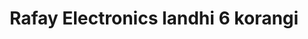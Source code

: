 ---
title: "Rafay Electronics landhi 6 korangi"
url: /karachi/rafay-electronics-landhi-6-korangi/
shop: electronics
---